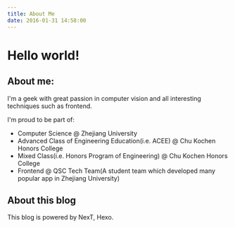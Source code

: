 ```yaml
---
title: About Me
date: 2016-01-31 14:58:00
---
```


# Hello world!

## About me:

I'm a geek with great passion in computer vision and all interesting techniques such as frontend.

I'm proud to be part of: 

* Computer Science @ Zhejiang University
* Advanced Class of Engineering Education(i.e. ACEE) @ Chu Kochen Honors College
* Mixed Class(i.e. Honors Program of Engineering) @ Chu Kochen Honors College
* Frontend @ QSC Tech Team(A student team which developed many popular app in Zhejiang University)

## About this blog

This blog is powered by NexT, Hexo.


